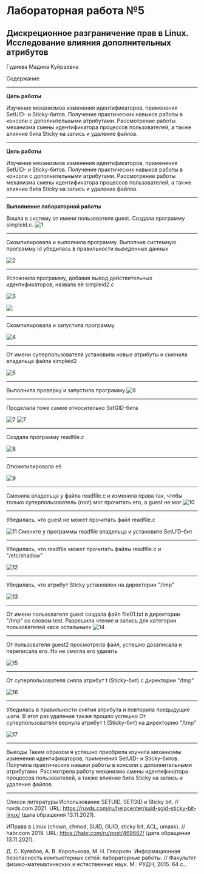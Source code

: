 ﻿---
marp: true
---

# Лабораторная работа №5
## Дискреционное разграничение прав в Linux. Исследование влияния дополнительных атрибутов

Гудиева Мадина Куйраевна

Содержание

---


**Цель работы**

Изучение механизмов изменения идентификаторов, применения SetUID- и Sticky-битов. Получение практических навыков работы в консоли с дополнительными атрибутами. Рассмотрение работы механизма смены идентификатора процессов пользователей, а также влияние бита Sticky на запись и удаление файлов.

---



**Цель работы**

Изучение механизмов изменения идентификаторов, применения SetUID- и Sticky-битов. Получение практических навыков работы в консоли с дополнительными атрибутами. Рассмотрение работы механизма смены идентификатора процессов пользователей, а также влияние бита Sticky на запись и удаление файлов.

---

**Выполнение лабораторной работы**

Вошла в систему от имени пользователя guest. Создала программу simpleid.c.
![1](images/1.png)

---

Скомпилировала и выполнила программу. Выполнив системную программу id убедилась в правильности выведенных данных

![2](images/2.png)

---

Усложнила программу, добавив вывод действительных идентификаторов, назвала её simpleid2.c 

![3](images/3.png)

![](images/simpleid2.c.png) 

---

Скомпилировала и запустила программу 

![4](images/4.png)

---

От имени суперпользователя установила новые атрибуты и сменила владельца файла simpleid2 

![5](images/5.png)

---

Выполнила проверку и запустила программу 
![6](images/6.png)

---

Проделала тоже самое относительно SetGID-бита

![7](images/7.png)
![7](images/7.2.png)

---

Создала программу readfile.c 

![8](images/8.png)

---

Откомпилировала её 

![9](images/9.png)

---

Сменила владельца у файла readfile.c и изменила права так, чтобы только суперпользователь (root) мог прочитать его, a guest не мог
![10](images/10.png)

---

Убедилась, что guest не может прочитать файл readfile.c 

![11](images/11.png)
Смените у программы readfile владельца и установите SetU’D-бит 

---

Убедилась, что readfile может прочитать файлы readfile.c и "/etc/shadow" 

![12](images/12.png)

---

Убедилась, что атрибут Sticky установлен на директории "/tmp" 


![13](images/13.png)

---

От имени пользователя guest создала файл file01.txt в директории "/tmp" со словом test. Разрешила чтение и запись для категории пользователей «все остальные» 
![14](images/14.png)

---

От пользователя guest2 просмотрела файл, успешно дозаписала и переписала его. Но не смогла его удалить 

![15](images/15.png)

---

От суперпользователя сняла атрибут t (Sticky-бит) с директории "/tmp"

![16](images/16.png)

---

Убедилась в правильности снятия атрибута и повторила предыдущие шаги. В этот раз удаление также прошло успешно
От суперпользователя вернула атрибут t (Sticky-бит) на директорию "/tmp" 

![17](images/17-18.png)

---

Выводы
Таким образом я успешно приобрела изучила механизмы изменения идентификаторов, применения SetUID- и Sticky-битов. Получила практические навыки работы в консоли с дополнительными атрибутами. Рассмотрела работу механизма смены идентификатора процессов пользователей, а также влияние бита Sticky на запись и удаление файлов.

---

Список литературы
Использование SETUID, SETGID и Sticky bit. // ruvds.com 2021. URL: https://ruvds.com/ru/helpcenter/suid-sgid-sticky-bit-linux/ (дата обращения 13.11.2021).

ИПрава в Linux (chown, chmod, SUID, GUID, sticky bit, ACL, umask). // habr.com 2019. URL: https://habr.com/ru/post/469667/ (дата обращения 13.11.2021).

Д. С. Кулябов, А. В. Королькова, М. Н. Геворкян. Информационная безопасность компьютерных сетей: лабораторные работы. // Факультет физико-математических и естественных наук. M.: РУДН, 2015. 64 с..